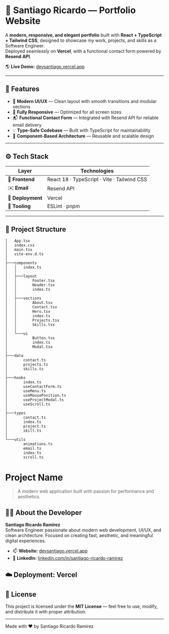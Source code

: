 # 🚀 Santiago Ricardo — Portfolio Website

A **modern, responsive, and elegant portfolio** built with **React + TypeScript + Tailwind CSS**, designed to showcase my work, projects, and skills as a Software Engineer.  
Deployed seamlessly on **Vercel**, with a functional contact form powered by **Resend API**.

🌎 **Live Demo:** [devsantiago.vercel.app](https://devsantiago.vercel.app/)

---

## 🧩 Features

- 🎨 **Modern UI/UX** — Clean layout with smooth transitions and modular sections  
- 📱 **Fully Responsive** — Optimized for all screen sizes  
- 📬 **Functional Contact Form** — Integrated with Resend API for reliable email delivery  
- 💡 **Type-Safe Codebase** — Built with TypeScript for maintainability  
- 🧱 **Component-Based Architecture** — Reusable and scalable design  

---

## ⚙️ Tech Stack

| Layer | Technologies |
|-------|---------------|
| 🧠 **Frontend** | React 18 · TypeScript · Vite · Tailwind CSS |
| ✉️ **Email** | Resend API |
| 🚀 **Deployment** | Vercel |
| 🧰 **Tooling** | ESLint · pnpm |

---

## 📂 Project Structure

```
│   App.tsx
│   index.css
│   main.tsx
│   vite-env.d.ts
│   
├───components
│   │   index.ts
│   │
│   ├───layout
│   │       Footer.tsx
│   │       Header.tsx
│   │       index.ts
│   │
│   ├───sections
│   │       About.tsx
│   │       Contact.tsx
│   │       Hero.tsx
│   │       index.ts
│   │       Projects.tsx
│   │       Skills.tsx
│   │
│   └───ui
│           Button.tsx
│           index.ts
│           Modal.tsx
│
├───data
│       contact.ts
│       projects.ts
│       skills.ts
│
├───hooks
│       index.ts
│       useContactForm.ts
│       useMenu.ts
│       useMousePosition.ts
│       useProjectModal.ts
│       useScroll.ts
│
├───types
│       contact.ts
│       index.ts
│       project.ts
│       skill.ts
│
└───utils
        animations.ts
        email.ts
        index.ts
        scroll.ts

```

# Project Name

> A modern web application built with passion for performance and aesthetics.

## 👨‍💻 About the Developer

**Santiago Ricardo Ramírez**  
Software Engineer passionate about modern web development, UI/UX, and clean architecture. Focused on creating fast, aesthetic, and meaningful digital experiences.

- 📫 **Website:** [devsantiago.vercel.app](https://devsantiago.vercel.app)
- 💼 **LinkedIn:** [linkedin.com/in/santiago-ricardo-ramirez](https://www.linkedin.com/in/santiago-ricardo-ramirez-0aab011b0/)

## ☁️ Deployment: Vercel

## 🪪 License

This project is licensed under the **MIT License** — feel free to use, modify, and distribute it with proper attribution.

---

Made with ❤️ by Santiago Ricardo Ramírez

